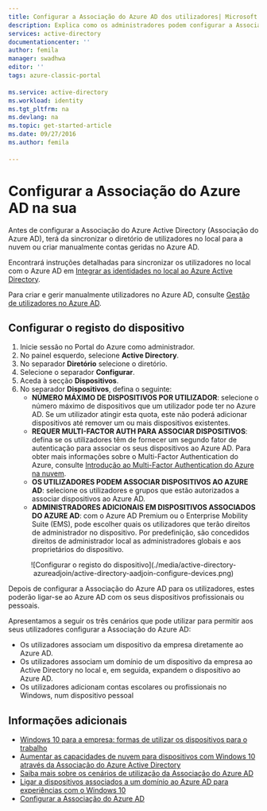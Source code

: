 ```yaml
---
title: Configurar a Associação do Azure AD dos utilizadores| Microsoft Docs
description: Explica como os administradores podem configurar a Associação do Azure AD para o diretório no local e registo de dispositivos.
services: active-directory
documentationcenter: ''
author: femila
manager: swadhwa
editor: ''
tags: azure-classic-portal

ms.service: active-directory
ms.workload: identity
ms.tgt_pltfrm: na
ms.devlang: na
ms.topic: get-started-article
ms.date: 09/27/2016
ms.author: femila

---
```

# Configurar a Associação do Azure AD na sua
Antes de configurar a Associação do Azure Active Directory (Associação do Azure AD), terá da sincronizar o diretório de utilizadores no local para a nuvem ou criar manualmente contas geridas no Azure AD.

Encontrará instruções detalhadas para sincronizar os utilizadores no local com o Azure AD em [Integrar as identidades no local ao Azure Active Directory](active-directory-aadconnect.md).

Para criar e gerir manualmente utilizadores no Azure AD, consulte [Gestão de utilizadores no Azure AD](https://msdn.microsoft.com/library/azure/hh967609.aspx).

## Configurar o registo do dispositivo
1. Inicie sessão no Portal do Azure como administrador.
2. No painel esquerdo, selecione **Active Directory**.
3. No separador **Diretório** selecione o diretório.
4. Selecione o separador **Configurar**.
5. Aceda à secção **Dispositivos**.
6. No separador **Dispositivos**, defina o seguinte:  
   * **NÚMERO MÁXIMO DE DISPOSITIVOS POR UTILIZADOR**: selecione o número máximo de dispositivos que um utilizador pode ter no Azure AD.  Se um utilizador atingir esta quota, este não poderá adicionar dispositivos até remover um ou mais dispositivos existentes.
   * **REQUER MULTI-FACTOR AUTH PARA ASSOCIAR DISPOSITIVOS**: defina se os utilizadores têm de fornecer um segundo fator de autenticação para associar os seus dispositivos ao Azure AD. Para obter mais informações sobre o Multi-Factor Authentication do Azure, consulte [Introdução ao Multi-Factor Authentication do Azure na nuvem](../multi-factor-authentication/multi-factor-authentication-get-started-cloud.md).
   * **OS UTILIZADORES PODEM ASSOCIAR DISPOSITIVOS AO AZURE AD**: selecione os utilizadores e grupos que estão autorizados a associar dispositivos ao Azure AD.
   * **ADMINISTRADORES ADICIONAIS EM DISPOSITIVOS ASSOCIADOS DO AZURE AD**: com o Azure AD Premium ou o Enterprise Mobility Suite (EMS), pode escolher quais os utilizadores que terão direitos de administrador no dispositivo. Por predefinição, são concedidos direitos de administrador local as administradores globais e aos proprietários do dispositivo.

<center>![Configurar o registo do dispositivo](./media/active-directory-azureadjoin/active-directory-aadjoin-configure-devices.png) </center>

Depois de configurar a Associação do Azure AD para os utilizadores, estes poderão ligar-se ao Azure AD com os seus dispositivos profissionais ou pessoais.

Apresentamos a seguir os três cenários que pode utilizar para permitir aos seus utilizadores configurar a Associação do Azure AD:

* Os utilizadores associam um dispositivo da empresa diretamente ao Azure AD.
* Os utilizadores associam um domínio de um dispositivo da empresa ao Active Directory no local e, em seguida, expandem o dispositivo ao Azure AD.
* Os utilizadores adicionam contas escolares ou profissionais no Windows, num dispositivo pessoal

## Informações adicionais
* [Windows 10 para a empresa: formas de utilizar os dispositivos para o trabalho](active-directory-azureadjoin-windows10-devices-overview.md)
* [Aumentar as capacidades de nuvem para dispositivos com Windows 10 através da Associação do Azure Active Directory](active-directory-azureadjoin-user-upgrade.md)
* [Saiba mais sobre os cenários de utilização da Associação do Azure AD](active-directory-azureadjoin-deployment-aadjoindirect.md)
* [Ligar a dispositivos associados a um domínio ao Azure AD para experiências com o Windows 10](active-directory-azureadjoin-devices-group-policy.md)
* [Configurar a Associação do Azure AD](active-directory-azureadjoin-setup.md)

<!--HONumber=Sep16_HO4-->


